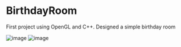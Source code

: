 # BirthdayRoom
First project using OpenGL and C++. Designed a simple birthday room

![image](https://github.com/StrashLiew/BirthdayRoom/assets/114978804/25af5341-580f-497d-8e46-af1e0332c85d)
![image](https://github.com/StrashLiew/BirthdayRoom/assets/114978804/29992630-4723-4637-843b-f0ff5a69d69e)
